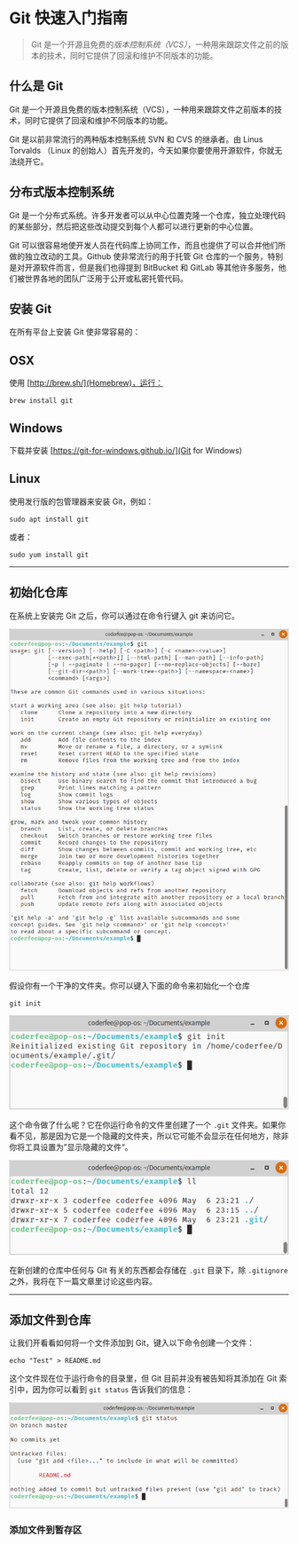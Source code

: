 # Git 快速入门指南

> Git 是一个开源且免费的*版本控制系统（VCS）*，一种用来跟踪文件之前的版本的技术，同时它提供了回滚和维护不同版本的功能。

## 什么是 Git

Git 是一个开源且免费的版本控制系统（VCS），一种用来跟踪文件之前版本的技术，同时它提供了回滚和维护不同版本的功能。

Git 是以前非常流行的两种版本控制系统 SVN 和 CVS 的继承者。由 Linus Torvalds （Linux 的创始人）首先开发的，今天如果你要使用开源软件，你就无法绕开它。

## 分布式版本控制系统

Git 是一个分布式系统。许多开发者可以从中心位置克隆一个仓库，独立处理代码的某些部分，然后把这些改动提交到每个人都可以进行更新的中心位置。

Git 可以很容易地使开发人员在代码库上协同工作，而且也提供了可以合并他们所做的独立改动的工具。Github 使非常流行的用于托管 Git 仓库的一个服务，特别是对开源软件而言，但是我们也得提到 BitBucket 和 GitLab 等其他许多服务，他们被世界各地的团队广泛用于公开或私密托管代码。

## 安装 Git

在所有平台上安装 Git 使非常容易的：

## OSX

使用 [http://brew.sh/](Homebrew)，运行：

```shell
brew install git
```

## Windows

下载并安装 [https://git-for-windows.github.io/](Git for Windows)

## Linux

使用发行版的包管理器来安装 Git，例如：

```shell
sudo apt install git
```

或者：

```shell
sudo yum install git
```
---

## 初始化仓库

在系统上安装完 Git 之后，你可以通过在命令行键入 git 来访问它。

![git](./a-quick-guide-to-git/1.png)

假设你有一个干净的文件夹。你可以键入下面的命令来初始化一个仓库

```shell
git init
```

![git-init](./a-quick-guide-to-git/2.png)

这个命令做了什么呢？它在你运行命令的文件里创建了一个 `.git` 文件夹。如果你看不见，那是因为它是一个隐藏的文件夹，所以它可能不会显示在任何地方，除非你将工具设置为”显示隐藏的文件“。

![git-init](./a-quick-guide-to-git/3.png)

在新创建的仓库中任何与 Git 有关的东西都会存储在 `.git` 目录下，除 `.gitignore` 之外，我将在下一篇文章里讨论这些内容。

---

## 添加文件到仓库

让我们开看看如何将一个文件添加到 Git，键入以下命令创建一个文件：

```shell
echo "Test" > README.md
```

这个文件现在位于运行命令的目录里，但 Git 目前并没有被告知将其添加在 Git 索引中，因为你可以看到 `git status` 告诉我们的信息：

![git-init](./a-quick-guide-to-git/4.png)


### 添加文件到暂存区